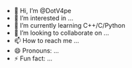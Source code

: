 - 👋 Hi, I’m @DotV4pe
- 👀 I’m interested in ...
- 🌱 I’m currently learning C++/C/Python
- 💞️ I’m looking to collaborate on ...
- 📫 How to reach me ...
- 😄 Pronouns: ...
- ⚡ Fun fact: ...

<!---
DotV4pe/DotV4pe is a ✨ special ✨ repository because its `README.md` (this file) appears on your GitHub profile.
You can click the Preview link to take a look at your changes.
--->
